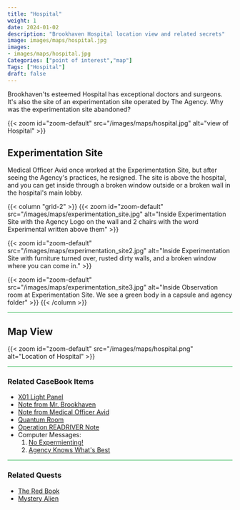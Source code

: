 ```yaml
---
title: "Hospital"
weight: 1
date: 2024-01-02
description: "Brookhaven Hospital location view and related secrets"
image: images/maps/hospital.jpg
images:
- images/maps/hospital.jpg
Categories: ["point of interest","map"]
Tags: ["Hospital"]
draft: false
--- 
```



Brookhaven'ts esteemed Hospital has exceptional doctors and surgeons. It's also the site of an experimentation site operated by The Agency. Why was the experimentation site abandoned?

{{< zoom id="zoom-default" src="/images/maps/hospital.jpg" alt="view of Hospital" >}}


## Experimentation Site

Medical Officer Avid once worked at the Experimentation Site, but after seeing the Agency's practices, he resigned. The site is above the hospital, and you can get inside through a broken window outside or a broken wall in the hospital's main lobby.

{{< column "grid-2" >}}
{{< zoom id="zoom-default" src="/images/maps/experimentation_site.jpg" alt="Inside Experimentation Site with the Agency Logo on the wall and 2 chairs with the word Experimental written above them" >}}

{{< zoom id="zoom-default" src="/images/maps/experimentation_site2.jpg" alt="Inside Experimentation Site with furniture turned over, rusted dirty walls, and a broken window where you can come in." >}}

{{< zoom id="zoom-default" src="/images/maps/experimentation_site3.jpg" alt="Inside Observation room at Experimentation Site. We see a green body in a capsule and agency folder" >}}
{{< /column >}}


<hr style="background-color: #28b44c" size=8>

## Map View

{{< zoom id="zoom-default" src="/images/maps/hospital.png" alt="Location of Hospital" >}}


<hr style="background-color: #28b44c" size=8>

### Related CaseBook Items

- [X01 Light Panel](/casebook/light_panel/#x01)
- [Note from Mr. Brookhaven](/casebook/notes/mrbrookhaven/#crystals-for-good-or-bad)
- [Note from Medical Officer Avid](/casebook/notes/other/#military-rp-home)
- [Quantum Room](/casebook/quantum/)
- [Operation READRIVER Note](/casebook/notes/other/#operation-redriver)
- Computer Messages:
    1. [No Expermienting!](/casebook/computer/agency/#no-experimenting)
    1. [Agency Knows What's Best](/casebook/computer/agency/#agency-knows-whats-best)

<hr style="background-color: #28b44c" size=8>

### Related Quests

- [The Red Book](/lore/special_tools/#the-red-book)
- [Mystery Alien](/lore/quests/#mystery-alien)